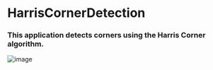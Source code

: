 # HarrisCornerDetection

### This application detects corners using the Harris Corner algorithm.

![image](https://user-images.githubusercontent.com/67052082/127198850-6933ce21-328c-4127-8e89-e489d95582c5.png)
